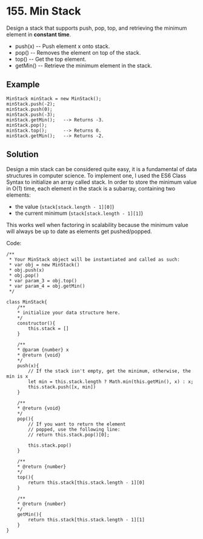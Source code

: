 # 155. Min Stack

Design a stack that supports push, pop, top, and retrieving the minimum element in **constant time**.

* push(x) -- Push element x onto stack.
* pop() -- Removes the element on top of the stack.
* top() -- Get the top element.
* getMin() -- Retrieve the minimum element in the stack.

## Example

```
MinStack minStack = new MinStack();
minStack.push(-2);
minStack.push(0);
minStack.push(-3);
minStack.getMin();   --> Returns -3.
minStack.pop();
minStack.top();      --> Returns 0.
minStack.getMin();   --> Returns -2.
```

## Solution

Design a min stack can be considered quite easy, it is a fundamental of data structures in computer science. To implement one, I used the ES6 Class Syntax to initialize an array called stack. In order to store the minimum value in O(1) time, each element in the stack is a subarray, containing two elements:
* the value (```stack[stack.length - 1][0]```)
* the current minimum (```stack[stack.length - 1][1]```)

This works well when factoring in scalability because the minimum value will always be up to date as elements get pushed/popped.

Code:

```
/** 
 * Your MinStack object will be instantiated and called as such:
 * var obj = new MinStack()
 * obj.push(x)
 * obj.pop()
 * var param_3 = obj.top()
 * var param_4 = obj.getMin()
 */

class MinStack{
    /**
    * initialize your data structure here.
    */
    constructor(){
        this.stack = []
    }
    
    /** 
    * @param {number} x
    * @return {void}
    */
    push(x){
        // If the stack isn't empty, get the minimum, otherwise, the min is x
        let min = this.stack.length ? Math.min(this.getMin(), x) : x;
        this.stack.push([x, min])
    }
    
    /**
    * @return {void}
    */
    pop(){
        // If you want to return the element 
        // popped, use the following line:
        // return this.stack.pop()[0];
        
        this.stack.pop()
    }
    
    /**
    * @return {number}
    */
    top(){
        return this.stack[this.stack.length - 1][0]
    }
    
    /**
    * @return {number}
    */
    getMin(){
        return this.stack[this.stack.length - 1][1]
    }
}
```
